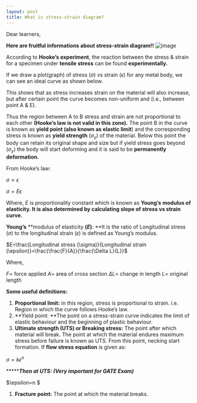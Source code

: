 ```yaml
---
layout: post
title: What is stress-strain diagram? 
---
```

Dear learners, 

**Here are fruitful informations about stress-strain diagram!!**
![image](/assets/images/image12.png)


According to **Hooke’s experiment**, the reaction between the stress & strain for a specimen under **tensile stress** can be found **experimentally.**

If we draw a plot(graph) of stress $(\sigma)$ vs strain $(\epsilon)$ for any metal body, we can see an ideal curve as shown below.

This shows that as stress increases strain on the material will also increase, but after certain point the curve becomes non-uniform and (i.e., between point A & E).

Thus the region between A to B stress and strain are not proportional to each other **(Hooke’s law is not valid in this zone).** The point B in the curve is known as **yield point **(also known as** elastic limit**) and the corresponding stress is known as **yield strength** $(\sigma_y)$ of the material. Below this point the body can retain its original shape and size but if yield stress goes beyond $(\sigma_y)$ the body will start deforming and it is said to be **permanently deformation.**

From Hooke’s law: 

$\sigma \propto \epsilon$

$\sigma =E \epsilon$

Where, $E$ is proportionality constant which is known as **Young’s** **modulus of elasticity. It is also determined by calculating slope of stress vs strain curve.**

**Young’s** **modulus of elasticity **$(E)$**: **It is the ratio of Longitudinal stress $(\sigma)$ to the longitudinal strain $(\epsilon)$ is defined as Young’s modulus.

$E=\frac{Longitudinal stress (\sigma)}{Longitudinal strain (\epsilon)}=\frac{\frac{F}{A}}{\frac{\Delta L}{L}}$

Where,

$F=$ force applied
$A=$ area of cross section
$\Delta L =$ change in length
$L=$ original length

**Some useful definitions:**

1. **Proportional limit:** in this region, stress is proportional to strain. i.e. Region in which the curve follows Hooke’s law.
2. **Yield point: **The point on a stress-strain curve indicates the limit of elastic behaviour and the beginning of plastic behaviour.
3. **Ultimate strength (UTS) or Breaking stress:** The point after which material will break. The point at which the material endures maximum stress before failure is known as UTS. From this point, necking start formation.
If **flow stress equation** is given as:

$\sigma= k\epsilon^n$

********Then at UTS: (Very important for GATE Exam)***

$\epsilon=n $

1. **Fracture point:** The point at which the material breaks.
